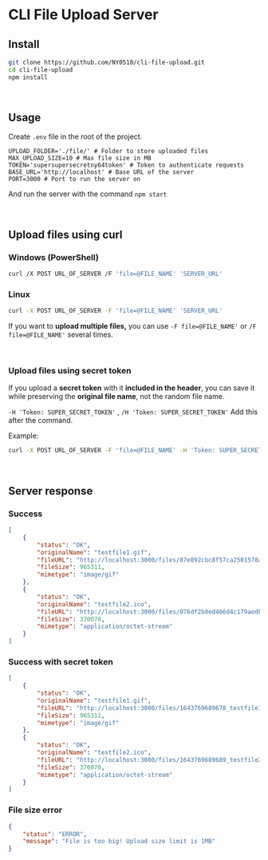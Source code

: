 # CLI File Upload Server

## Install

```bash
git clone https://github.com/NY0510/cli-file-upload.git
cd cli-file-upload
npm install
```

<br>

## Usage

Create `.env` file in the root of the project.

```dosini
UPLOAD_FOLDER='./file/' # Folder to store uploaded files
MAX_UPLOAD_SIZE=10 # Max file size in MB
TOKEN='supersupersecretny64token' # Token to authenticate requests
BASE_URL='http://localhost' # Base URL of the server
PORT=3000 # Port to run the server on
```

And run the server with the command `npm start`

<br>

## Upload files using curl

### Windows (PowerShell)

```bash
curl /X POST URL_OF_SERVER /F 'file=@FILE_NAME' 'SERVER_URL'
```

### Linux

```bash
curl -X POST URL_OF_SERVER -F 'file=@FILE_NAME' 'SERVER_URL'
```

If you want to **upload multiple files,** you can use `-F file=@FILE_NAME'` or `/F file=@FILE_NAME'` several times.

<br>

### Upload files using secret token

If you upload a **secret token** with it **included in the header**, you can save it while preserving the **original file name**, not the random file name.

`-H 'Token: SUPER_SECRET_TOKEN'` , `/H 'Token: SUPER_SECRET_TOKEN'` Add this after the command.

Example:

```bash
curl -X POST URL_OF_SERVER -F 'file=@FILE_NAME' -H 'Token: SUPER_SECRET_TOKEN' 'SERVER_URL'
```

<br>

## Server response

### Success

```json
[
	{
		"status": "OK",
		"originalName": "testfile1.gif",
		"fileURL": "http://localhost:3000/files/87e092cbc8f57ca2501578a201e338e567e8.gif",
		"fileSize": 965311,
		"mimetype": "image/gif"
	},
	{
		"status": "OK",
		"originalName": "testfile2.ico",
		"fileURL": "http://localhost:3000/files/076df2b8ed466d4c179aedb7724e19721280.ico",
		"fileSize": 370070,
		"mimetype": "application/octet-stream"
	}
]
```

### Success with secret token

```json
[
	{
		"status": "OK",
		"originalName": "testfile1.gif",
		"fileURL": "http://localhost:3000/files/1643769689678_testfile1.gif",
		"fileSize": 965311,
		"mimetype": "image/gif"
	},
	{
		"status": "OK",
		"originalName": "testfile2.ico",
		"fileURL": "http://localhost:3000/files/1643769689689_testfile2.ico",
		"fileSize": 370070,
		"mimetype": "application/octet-stream"
	}
]
```

### File size error

```json
{
	"status": "ERROR",
	"message": "File is too big! Upload size limit is 1MB"
}
```
